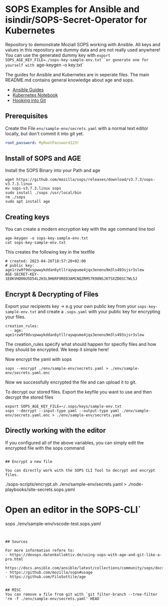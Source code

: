 # SOPS Examples for Ansible and isindir/SOPS-Secret-Operator for Kubernetes

Repository to demonstrate Moziall SOPS working with Ansible. All keys and values in this repository are dummy data and are not really used anywhere! You can use the generated dummy key with `export SOPS_AGE_KEY_FILE=./sops-key-sample-env.txt``or generate one for yourself with `age-keygen -o key.txt`

The guides for Ansible and Kubernetes are in seperate files. The main README.md contains general knowledge about age and sops.
- [Ansible Guides](Ansible.md)
- [Kubernetes Notebook](Kubernetes.ipynb)
- [Hooking into Git](Git-Filters.md)

## Prerequisites
Create the File `env/sample-env/secrets.yaml` with a normal text editor locally, but don't commit it into git yet.

```yaml
root_password: MyRootPassword123!
```

## Install of SOPS and AGE

Install the SOPS Binary into your Path and age
```
wget https://github.com/mozilla/sops/releases/download/v3.7.3/sops-v3.7.3.linux
mv sops-v3.7.3.linux sops
sudo install ./sops /usr/local/bin
rm ./sops
sudo apt install age
```

## Creating keys

You can create a modern encryption key with the age command line tool
```
age-keygen -o sops-key-sample-env.txt
cat sops-key-sample-env.txt
```

This creates the following key in the textfile
```
# created: 2023-04-26T18:57:20+02:00
# public key: age1rzw9f9dvspwwykddan6ytllraywpume4jqx3enenu9m3ls493sjsr3slew
AGE-SECRET-KEY-1E8KVHD06U5D54L2H3L9H6RF9RED3AMCNQZRMS7K98NSJ6TSXZD0SC7WL5J
```

## Encrypt & Decrypting of Files

Export your recipients key -> e.g your own public key from your `sops-key-sample-env.txt`  and create a `.sops.yaml` with your public key for encrypting your files. 

```
creation_rules:
  - age: age1rzw9f9dvspwwykddan6ytllraywpume4jqx3enenu9m3ls493sjsr3slew
````

The creation_rules specify what should happen for specifiy files and how they should be encrypted. We keep it simple here! 

Now encrypt the yaml with sops
```
sops --encrypt ./env/sample-env/secrets.yaml > ./env/sample-env/secrets.yaml.enc
```

Now we successfully encrypted the file and can upload it to git. 

To decrypt our stored files. Export the keyfile you want to use and then decrypt the stored files
```
export SOPS_AGE_KEY_FILE=~/.sops/keys/sample-env.txt
sops --decrypt --input-type yaml --output-type yaml ./env/sample-env/secrets.yaml.enc > ./env/sample-env/secrets.yaml
```

## Directly working with the editor 

If you configured all of the above variables, you can simply edit the encrypted file with the sops command

```

## Encrypt a new file

You can directly work with the SOPS CLI Tool to decrypt and encrypt files. 

```
./sops-scripts/encrypt.sh ./env/sample-env/secrets.yaml > ./node-playbooks/site-secrets.sops.yaml
# Open an editor in the SOPS-CLI`
sops ./env/sample-env/vscode-test.sops.yaml
```


## Sources 

For more information refere to: 
- https://devops.datenkollektiv.de/using-sops-with-age-and-git-like-a-pro.html
- https://docs.ansible.com/ansible/latest/collections/community/sops/docsite/guide.html
- https://github.com/mozilla/sops#usage
- https://github.com/FiloSottile/age


## MISC 
You can remove a file from git with `git filter-branch --tree-filter 'rm -f ./env/sample-env/secrets.yaml' HEAD`